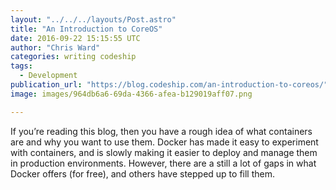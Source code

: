 ```yaml
---
layout: "../../../layouts/Post.astro"
title: "An Introduction to CoreOS"
date: 2016-09-22 15:15:55 UTC
author: "Chris Ward"
categories: writing codeship
tags:
  - Development
publication_url: "https://blog.codeship.com/an-introduction-to-coreos/"
image: images/964db6a6-69da-4366-afea-b129019aff07.png

---
```

If you’re reading this blog, then you have a rough idea of what containers are and why you want to use them. Docker has made it easy to experiment with containers, and is slowly making it easier to deploy and manage them in production environments. However, there are a still a lot of gaps in what Docker offers (for free), and others have stepped up to fill them.

